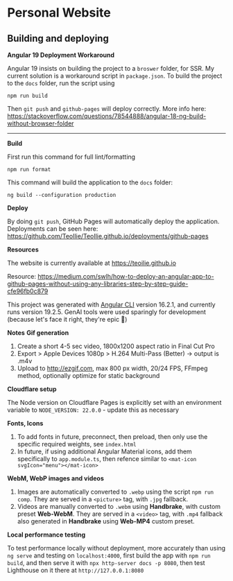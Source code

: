 # Personal Website

## Building and deploying

**Angular 19 Deployment Workaround**

Angular 19 insists on building the project to a `broswer` folder, for SSR. My current solution is a workaround script in `package.json`. To build the project to the `docs` folder, run the script using

```
npm run build
```

Then `git push` and `github-pages` will deploy correctly. More info here: https://stackoverflow.com/questions/78544888/angular-18-ng-build-without-browser-folder

---

**Build**

First run this command for full lint/formatting

```
npm run format
```

This command will build the application to the `docs` folder:

```
ng build --configuration production
```

**Deploy**

By doing `git push`, GitHub Pages will automatically deploy the application. Deployments can be seen here:
https://github.com/TeoIlie/TeoIlie.github.io/deployments/github-pages

**Resources**

The website is currently available at https://teoilie.github.io

Resource: https://medium.com/swlh/how-to-deploy-an-angular-app-to-github-pages-without-using-any-libraries-step-by-step-guide-cfe96fb0c879

This project was generated with [Angular CLI](https://github.com/angular/angular-cli) version 16.2.1, and currently runs version 19.2.5. GenAI tools were used sparingly for development (because let's face it right, they're epic 🚀)

**Notes**
**Gif generation**

1. Create a short 4-5 sec video, 1800x1200 aspect ratio in Final Cut Pro
2. Export > Apple Devices 1080p > H.264 Multi-Pass (Better) -> output is .m4v
3. Upload to http://ezgif.com, max 800 px width, 20/24 FPS, FFmpeg method, optionally optimize for static background

**Cloudflare setup**

The Node version on Cloudflare Pages is explicitly set with an environment variable to `NODE_VERSION: 22.0.0` - update this as necessary

**Fonts, Icons**

1. To add fonts in future, preconnect, then preload, then only use the specific required weights, see `index.html`
2. In future, if using additional Angular Material icons, add them specifically to `app.module.ts`, then refence similar to `<mat-icon svgIcon="menu"></mat-icon>`

**WebM, WebP images and videos**

1. Images are automatically converted to `.webp` using the script `npm run comp`. They are served in a `<picture>` tag, with `.jpg` fallback.
2. Videos are manually converted to `.webm` using **Handbrake**, with custom preset **Web-WebM**. They are served in a `<video>` tag, with `.mp4` fallback also generated in **Handbrake** using **Web-MP4** custom preset.

**Local performance testing**

To test performance locally without deployment, more accurately than using `ng serve` and testing on `localhost:4000`, first build the app with `npm run build`, and then serve it with `npx http-server docs -p 8080`, then test Lighthouse on it there at `http://127.0.0.1:8080`
